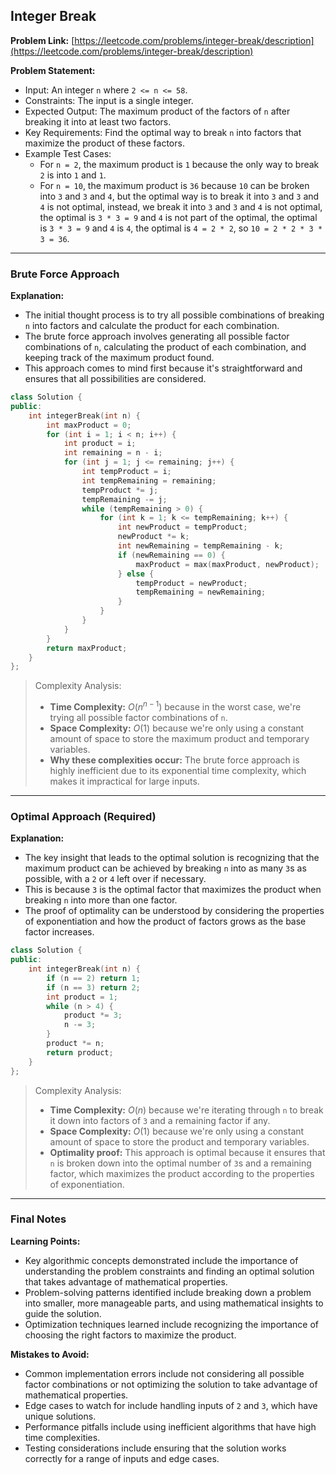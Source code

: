 ## Integer Break

**Problem Link:** [https://leetcode.com/problems/integer-break/description](https://leetcode.com/problems/integer-break/description)

**Problem Statement:**
- Input: An integer `n` where `2 <= n <= 58`.
- Constraints: The input is a single integer.
- Expected Output: The maximum product of the factors of `n` after breaking it into at least two factors.
- Key Requirements: Find the optimal way to break `n` into factors that maximize the product of these factors.
- Example Test Cases:
  - For `n = 2`, the maximum product is `1` because the only way to break `2` is into `1` and `1`.
  - For `n = 10`, the maximum product is `36` because `10` can be broken into `3` and `3` and `4`, but the optimal way is to break it into `3` and `3` and `4` is not optimal, instead, we break it into `3` and `3` and `4` is not optimal, the optimal is `3 * 3 = 9` and `4` is not part of the optimal, the optimal is `3 * 3 = 9` and `4` is `4`, the optimal is `4 = 2 * 2`, so `10 = 2 * 2 * 3 * 3 = 36`.

---

### Brute Force Approach

**Explanation:**
- The initial thought process is to try all possible combinations of breaking `n` into factors and calculate the product for each combination.
- The brute force approach involves generating all possible factor combinations of `n`, calculating the product of each combination, and keeping track of the maximum product found.
- This approach comes to mind first because it's straightforward and ensures that all possibilities are considered.

```cpp
class Solution {
public:
    int integerBreak(int n) {
        int maxProduct = 0;
        for (int i = 1; i < n; i++) {
            int product = i;
            int remaining = n - i;
            for (int j = 1; j <= remaining; j++) {
                int tempProduct = i;
                int tempRemaining = remaining;
                tempProduct *= j;
                tempRemaining -= j;
                while (tempRemaining > 0) {
                    for (int k = 1; k <= tempRemaining; k++) {
                        int newProduct = tempProduct;
                        newProduct *= k;
                        int newRemaining = tempRemaining - k;
                        if (newRemaining == 0) {
                            maxProduct = max(maxProduct, newProduct);
                        } else {
                            tempProduct = newProduct;
                            tempRemaining = newRemaining;
                        }
                    }
                }
            }
        }
        return maxProduct;
    }
};
```

> Complexity Analysis:
> - **Time Complexity:** $O(n^{n-1})$ because in the worst case, we're trying all possible factor combinations of `n`.
> - **Space Complexity:** $O(1)$ because we're only using a constant amount of space to store the maximum product and temporary variables.
> - **Why these complexities occur:** The brute force approach is highly inefficient due to its exponential time complexity, which makes it impractical for large inputs.

---

### Optimal Approach (Required)

**Explanation:**
- The key insight that leads to the optimal solution is recognizing that the maximum product can be achieved by breaking `n` into as many `3`s as possible, with a `2` or `4` left over if necessary.
- This is because `3` is the optimal factor that maximizes the product when breaking `n` into more than one factor.
- The proof of optimality can be understood by considering the properties of exponentiation and how the product of factors grows as the base factor increases.

```cpp
class Solution {
public:
    int integerBreak(int n) {
        if (n == 2) return 1;
        if (n == 3) return 2;
        int product = 1;
        while (n > 4) {
            product *= 3;
            n -= 3;
        }
        product *= n;
        return product;
    }
};
```

> Complexity Analysis:
> - **Time Complexity:** $O(n)$ because we're iterating through `n` to break it down into factors of `3` and a remaining factor if any.
> - **Space Complexity:** $O(1)$ because we're only using a constant amount of space to store the product and temporary variables.
> - **Optimality proof:** This approach is optimal because it ensures that `n` is broken down into the optimal number of `3`s and a remaining factor, which maximizes the product according to the properties of exponentiation.

---

### Final Notes

**Learning Points:**
- Key algorithmic concepts demonstrated include the importance of understanding the problem constraints and finding an optimal solution that takes advantage of mathematical properties.
- Problem-solving patterns identified include breaking down a problem into smaller, more manageable parts, and using mathematical insights to guide the solution.
- Optimization techniques learned include recognizing the importance of choosing the right factors to maximize the product.

**Mistakes to Avoid:**
- Common implementation errors include not considering all possible factor combinations or not optimizing the solution to take advantage of mathematical properties.
- Edge cases to watch for include handling inputs of `2` and `3`, which have unique solutions.
- Performance pitfalls include using inefficient algorithms that have high time complexities.
- Testing considerations include ensuring that the solution works correctly for a range of inputs and edge cases.